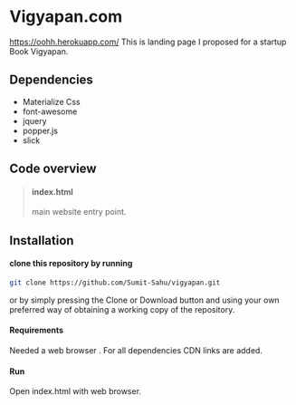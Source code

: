 # Vigyapan.com ##
https://oohh.herokuapp.com/
This is landing page I proposed for a startup Book Vigyapan.

## Dependencies
* Materialize Css
* font-awesome
* jquery
* popper.js
* slick

## Code overview
> #### index.html
> main website entry point.

## Installation
#### clone this repository by running
```bash
git clone https://github.com/Sumit-Sahu/vigyapan.git
```
or by simply pressing the Clone or Download button and using your own preferred way of obtaining a working copy of the repository.
#### Requirements
Needed a web browser .
For all dependencies CDN links are added.

#### Run
Open index.html with web browser.

